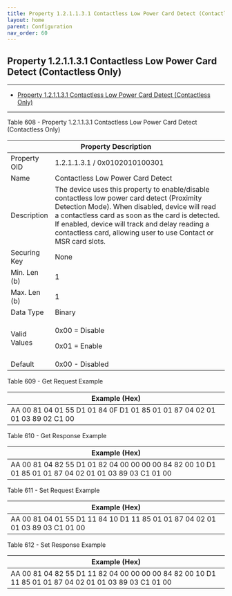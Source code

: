 ```yaml
---
title: Property 1.2.1.1.3.1 Contactless Low Power Card Detect (Contactless Only)
layout: home
parent: Configuration
nav_order: 60
---
```


## Property 1.2.1.1.3.1 Contactless Low Power Card Detect (Contactless Only)

---

- [Property 1.2.1.1.3.1 Contactless Low Power Card Detect (Contactless Only)](#property-121131-contactless-low-power-card-detect-contactless-only)

---


Table 608 - Property 1.2.1.1.3.1 Contactless Low Power Card Detect
(Contactless Only)

<table>
<colgroup>
<col style="width: 14%" />
<col style="width: 85%" />
</colgroup>
<thead>
<tr>
<th colspan="2">Property Description</th>
</tr>
</thead>
<tbody>
<tr>
<td>Property OID</td>
<td>1.2.1.1.3.1 / 0x0102010100301</td>
</tr>
<tr>
<td>Name</td>
<td>Contactless Low Power Card Detect</td>
</tr>
<tr>
<td>Description</td>
<td>The device uses this property to enable/disable contactless low
power card detect (Proximity Detection Mode). When disabled, device will
read a contactless card as soon as the card is detected. If enabled,
device will track and delay reading a contactless card, allowing user to
use Contact or MSR card slots.</td>
</tr>
<tr>
<td>Securing Key</td>
<td>None</td>
</tr>
<tr>
<td>Min. Len (b)</td>
<td>1</td>
</tr>
<tr>
<td>Max. Len (b)</td>
<td>1</td>
</tr>
<tr>
<td>Data Type</td>
<td>Binary</td>
</tr>
<tr>
<td>Valid Values</td>
<td><p>0x00 = Disable</p>
<p>0x01 = Enable</p></td>
</tr>
<tr>
<td>Default</td>
<td>0x00 - Disabled</td>
</tr>
</tbody>
</table>

Table 609 - Get Request Example

| Example (Hex) |
|----|
| AA 00 81 04 01 55 D1 01 84 0F D1 01 85 01 01 87 04 02 01 01 03 89 02 C1 00 |

Table 610 - Get Response Example

| Example (Hex) |
|----|
| AA 00 81 04 82 55 D1 01 82 04 00 00 00 00 84 82 00 10 D1 01 85 01 01 87 04 02 01 01 03 89 03 C1 01 00 |

Table 611 - Set Request Example

| Example (Hex) |
|----|
| AA 00 81 04 01 55 D1 11 84 10 D1 11 85 01 01 87 04 02 01 01 03 89 03 C1 01 00 |

Table 612 - Set Response Example

| Example (Hex) |
|----|
| AA 00 81 04 82 55 D1 11 82 04 00 00 00 00 84 82 00 10 D1 11 85 01 01 87 04 02 01 01 03 89 03 C1 01 00 |

##